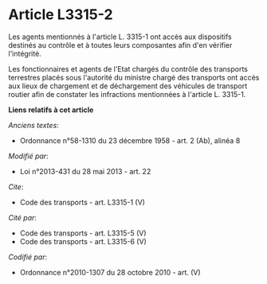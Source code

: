 # Article L3315-2

Les agents mentionnés à l'article L. 3315-1 ont accès aux dispositifs destinés au contrôle et à toutes leurs composantes afin
d'en vérifier l'intégrité. 

Les fonctionnaires et agents de l'Etat chargés du contrôle des transports terrestres placés sous l'autorité du ministre
chargé des transports ont accès aux lieux de chargement et de déchargement des véhicules de transport routier afin de
constater les infractions mentionnées à l'article L. 3315-1.

**Liens relatifs à cet article**

_Anciens textes_:

  - Ordonnance n°58-1310 du 23 décembre 1958 - art. 2 (Ab), alinéa 8

_Modifié par_:

  - Loi n°2013-431 du 28 mai 2013 - art. 22

_Cite_:

  - Code des transports - art. L3315-1 (V)

_Cité par_:

  - Code des transports - art. L3315-5 (V)
  - Code des transports - art. L3315-6 (V)

_Codifié par_:

  - Ordonnance n°2010-1307 du 28 octobre 2010 - art. (V)
